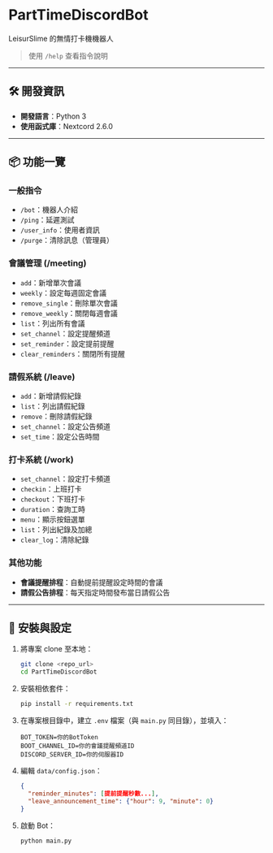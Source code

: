 # PartTimeDiscordBot
LeisurSlime 的無情打卡機機器人 

> 使用 `/help` 查看指令說明

---

## 🛠 開發資訊

* **開發語言**：Python 3
* **使用函式庫**：Nextcord 2.6.0

---

## 📦 功能一覽

### 一般指令

* `/bot`：機器人介紹
* `/ping`：延遲測試
* `/user_info`：使用者資訊
* `/purge`：清除訊息（管理員）

### 會議管理 (/meeting)

* `add`：新增單次會議
* `weekly`：設定每週固定會議
* `remove_single`：刪除單次會議
* `remove_weekly`：關閉每週會議
* `list`：列出所有會議
* `set_channel`：設定提醒頻道
* `set_reminder`：設定提前提醒
* `clear_reminders`：關閉所有提醒

### 請假系統 (/leave)

* `add`：新增請假紀錄
* `list`：列出請假紀錄
* `remove`：刪除請假紀錄
* `set_channel`：設定公告頻道
* `set_time`：設定公告時間

### 打卡系統 (/work)

* `set_channel`：設定打卡頻道
* `checkin`：上班打卡
* `checkout`：下班打卡
* `duration`：查詢工時
* `menu`：顯示按鈕選單
* `list`：列出紀錄及加總
* `clear_log`：清除紀錄

### 其他功能

* **會議提醒排程**：自動提前提醒設定時間的會議
* **請假公告排程**：每天指定時間發布當日請假公告

---

## 📂 安裝與設定

1. 將專案 clone 至本地：

   ```bash
   git clone <repo_url>
   cd PartTimeDiscordBot
   ```

2. 安裝相依套件：

   ```bash
   pip install -r requirements.txt
   ```
3. 在專案根目錄中，建立 `.env` 檔案（與 `main.py` 同目錄），並填入：

   ```env
   BOT_TOKEN=你的BotToken
   BOOT_CHANNEL_ID=你的會議提醒頻道ID
   DISCORD_SERVER_ID=你的伺服器ID
   ```
4. 編輯 `data/config.json`：

   ```json
   {
     "reminder_minutes": [提前提醒秒數...],
     "leave_announcement_time": {"hour": 9, "minute": 0}
   }
   ```
5. 啟動 Bot：

   ```bash
   python main.py
   ```
